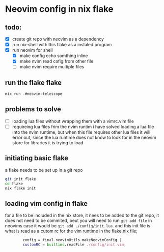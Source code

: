 # Neovim config in nix flake
## todo:
- [x] create git repo with neovim as a dependency
- [x] run nix-shell with this flake as a instaled program
- [x] run neovim for shell
	* [x] make config echo somthing inline
	* [x] make nvim read cofig from other file
	* [ ] make nvim require multiple files
			
## run the flake flake
``` bash
nix run .#neovim-telescope 
```

## problems to solve 
- [ ] loading lua files without wrapping them with a vimrc.vim file
- [ ] requireing lua files frim the nvim runtim
	            i have solved loading a lua file into the nvim runtime, but when this file requires other lua files it will error out, since the lua runtime does not know to look for in the neovim store for libraries it is trying to load

## initiating basic flake

a flake needs to be set up in a git repo
```bash
git init flake
cd flake
nix flake init
```

## loading vim config in flake

for a file to be included in the nix store, it nees to be added to the git repo, it does not need to be commited, beut you will need to run `git add file` in neovims case it would be `git add ./config/init.lua`. and this init file is what is read as a cutom rc for the vim runtime in the flake.nix file;
``` nix
		config = final.neovimUtils.makeNeovimConfig {
        customRC = builtins.readFile ./config/init.vim;
```

